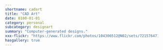 ```yaml
---
shortname: cadart
title: "CAD Art"
date: 0100-01-01
category: personal
subcategory: designart
summary: "Computer-generated designs."
xxx-flickr: "https://www.flickr.com/photos/104306512@N02/sets/72157647162032984/"
hasgallery: true
---
```

